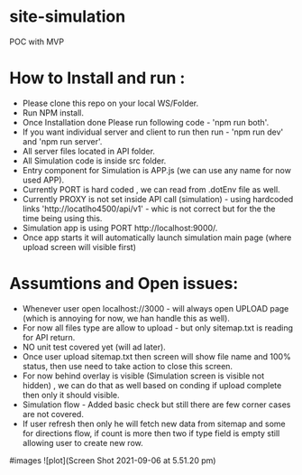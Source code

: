 # site-simulation

POC with MVP

# How to Install and run :

- Please clone this repo on your local WS/Folder.
- Run NPM install.
- Once Installation done Please run following code - 'npm run both'.
- If you want individual server and client to run then run - 'npm run dev' and 'npm run server'.
- All server files located in API folder.
- All Simulation code is inside src folder.
- Entry component for Simulation is APP.js (we can use any name for now used APP).
- Currently PORT is hard coded , we can read from .dotEnv file as well.
- Currently PROXY is not set inside API call (simulation) - using hardcoded links 'http://locatlho4500/api/v1' - whic is not correct but for the the time being using this.
- Simulation app is using PORT http://localhost:9000/.
- Once app starts it will automatically launch simulation main page (where upload screen will visible first)

# Assumtions and Open issues:

- Whenever user open localhost://3000 - will always open UPLOAD page (which is annoying for now, we han handle this as well).
- For now all files type are allow to upload - but only sitemap.txt is reading for API return.
- NO unit test covered yet (will ad later).
- Once user upload sitemap.txt then screen will show file name and 100% status, then use need to take action to close this screen.
- For now behind overlay is visible (Simulation screen is visible not hidden) , we can do that as well based on conding if upload complete then only it should visible.
- Simulation flow - Added basic check but still there are few corner cases are not covered.
- If user refresh then only he will fetch new data from sitemap and some for directions flow, if count is more then two if type field is empty still allowing user to create new row.

#images
![plot](Screen Shot 2021-09-06 at 5.51.20 pm)
